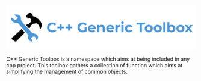 ![](resources/logo/logo.png)

C++ Generic Toolbox is a namespace which aims at being included in any cpp project. This toolbox gathers a collection of function which aims at simplifying the management of common objects.
